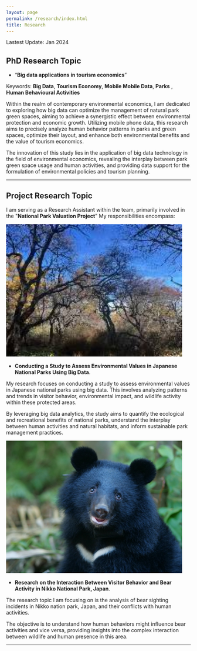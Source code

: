 ```yaml
---
layout: page
permalink: /research/index.html
title: Research
---
```


Lastest Update: Jan 2024

## PhD Research Topic 

- “**Big data applications in tourism economics**”<br>

Keywords:  **Big Data**, **Tourism Economy**, **Mobile Mobile Data**, **Parks** , **Human Behavioural Activities**<br> 

Within the realm of contemporary environmental economics, I am dedicated to exploring how big data can optimize the management of natural park green spaces, aiming to achieve a synergistic effect between environmental protection and economic growth. Utilizing mobile phone data, this research aims to precisely analyze human behavior patterns in parks and green spaces, optimize their layout, and enhance both environmental benefits and the value of tourism economics. <br>

The innovation of this study lies in the application of big data technology in the field of environmental economics, revealing the interplay between park green space usage and human activities, and providing data support for the formulation of environmental policies and tourism planning. <br>

---

## Project Research Topic

 I am serving as a Research Assistant within the team, primarily involved in the "**National Park Valuation Project**" My responsibilities encompass:<br>

 <img src="/images/nature1.jpg" class="floatpic" width="480" height="360"><br>
 
 
-  **Conducting a Study to Assess Environmental Values in Japanese National Parks Using Big Data**.<br>

My research focuses on conducting a study to assess environmental values in Japanese national parks using big data. This involves analyzing patterns and trends in visitor behavior, environmental impact, and wildlife activity within these protected areas.

By leveraging big data analytics, the study aims to quantify the ecological and recreational benefits of national parks, understand the interplay between human activities and natural habitats, and inform sustainable park management practices. <br>
   
<img src="/images/bear1.jpg" class="floatpic" width="480" height="360"><br>


- **Research on the Interaction Between Visitor Behavior and Bear Activity in Nikko National Park, Japan**.<br>

The research topic I am focusing on is the analysis of bear sighting incidents in Nikko nation park, Japan, and their conflicts with human activities.

The objective is to understand how human behaviors might influence bear activities and vice versa, providing insights into the complex interaction between wildlife and human presence in this area.
<br>

---
